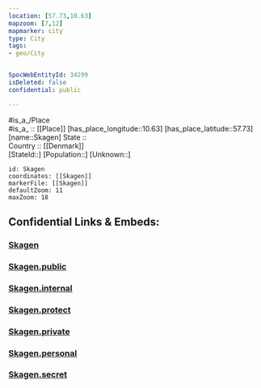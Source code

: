 ```yaml
---
location: [57.73,10.63] 
mapzoom: [7,12] 
mapmarker: city 
type: City
tags:
- geo/City


SpocWebEntityId: 34299
isDeleted: false
confidential: public

---
```

#is_a_/Place  
#is_a_ :: [[Place]] 
[has_place_longitude::10.63] 
[has_place_latitude::57.73] 
[name::Skagen] 
State ::  
Country :: [[Denmark]]  
[StateId::] 
[Population::] 
[Unknown::] 


```leaflet
id: Skagen
coordinates: [[Skagen]] 
markerFile: [[Skagen]] 
defaultZoom: 11 
maxZoom: 18
```


## Confidential Links & Embeds: 

### [Skagen](/_Standards/Earth/Continent/Europe/Europe~North/Denmark/City/Skagen.md) 

### [Skagen.public](/_public/Earth/Continent/Europe/Europe~North/Denmark/City/Skagen.public.md) 

### [Skagen.internal](/_internal/Earth/Continent/Europe/Europe~North/Denmark/City/Skagen.internal.md) 

### [Skagen.protect](/_protect/Earth/Continent/Europe/Europe~North/Denmark/City/Skagen.protect.md) 

### [Skagen.private](/_private/Earth/Continent/Europe/Europe~North/Denmark/City/Skagen.private.md) 

### [Skagen.personal](/_personal/Earth/Continent/Europe/Europe~North/Denmark/City/Skagen.personal.md) 

### [Skagen.secret](/_secret/Earth/Continent/Europe/Europe~North/Denmark/City/Skagen.secret.md)

